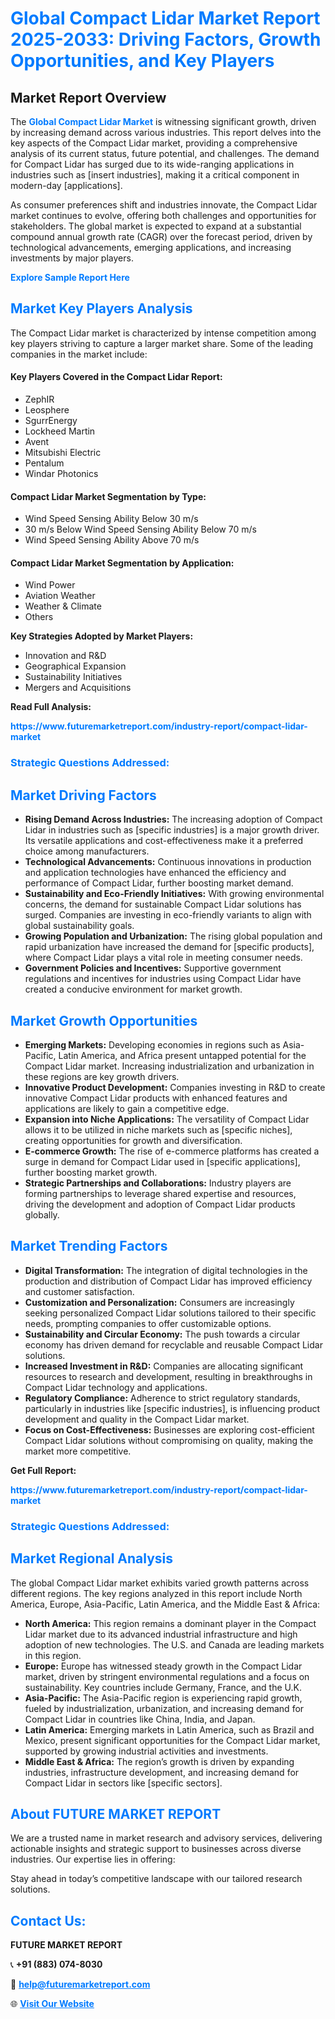 <h1 style="color: #007BFF;">Global Compact Lidar Market Report 2025-2033: Driving Factors, Growth Opportunities, and Key Players</h1>

<section id="overview">
<h2>Market Report Overview</h2>
<p>The <a href="https://www.futuremarketreport.com/industry-report/compact-lidar-market" style="color: #007BFF; text-decoration: none;"><strong>Global Compact Lidar Market</strong></a> is witnessing significant growth, driven by increasing demand across various industries. This report delves into the key aspects of the Compact Lidar market, providing a comprehensive analysis of its current status, future potential, and challenges. The demand for Compact Lidar has surged due to its wide-ranging applications in industries such as [insert industries], making it a critical component in modern-day [applications].</p>
<p>As consumer preferences shift and industries innovate, the Compact Lidar market continues to evolve, offering both challenges and opportunities for stakeholders. The global market is expected to expand at a substantial compound annual growth rate (CAGR) over the forecast period, driven by technological advancements, emerging applications, and increasing investments by major players.</p>
</section>

<section id="overview">
<p><a href="https://www.futuremarketreport.com/request-sample/reportId=40607" style="color: #007BFF; text-decoration: none;"><strong>Explore Sample Report Here</strong></a></p>
</section>

<section id="key-players">
<h2 style="color: #007BFF;">Market Key Players Analysis</h2>
<p>The Compact Lidar market is characterized by intense competition among key players striving to capture a larger market share. Some of the leading companies in the market include:</p>
<h4>Key Players Covered in the Compact Lidar Report:</h4>
<ul><li>ZephIR</li><li>Leosphere</li><li>SgurrEnergy</li><li>Lockheed Martin</li><li>Avent</li><li>Mitsubishi Electric</li><li>Pentalum</li><li>Windar Photonics</li></ul>
<h4>Compact Lidar Market Segmentation by Type:</h4>
<ul><li>Wind Speed Sensing Ability Below 30 m/s</li><li>30 m/s Below Wind Speed Sensing Ability Below 70 m/s</li><li>Wind Speed Sensing Ability Above 70 m/s</li></ul>

<h4>Compact Lidar Market Segmentation by Application:</h4>
<ul><li>Wind Power</li><li>Aviation Weather</li><li>Weather &amp; Climate</li><li>Others</li></ul>
<p><strong>Key Strategies Adopted by Market Players:</strong></p>
<ul>
<li>Innovation and R&D</li>
<li>Geographical Expansion</li>
<li>Sustainability Initiatives</li>
<li>Mergers and Acquisitions</li>
</ul>
</section>

<section>
<p><strong>Read Full Analysis: </strong></p><a href="https://www.futuremarketreport.com/industry-report/compact-lidar-market" style="color: #007BFF; text-decoration: none;"><strong>https://www.futuremarketreport.com/industry-report/compact-lidar-market</strong></a>
<h3 style="color: #007BFF;">Strategic Questions Addressed:</h3>
</section>

<section id="driving-factors">
<h2 style="color: #007BFF;">Market Driving Factors</h2>
<ul>
<li><strong>Rising Demand Across Industries:</strong> The increasing adoption of Compact Lidar in industries such as [specific industries] is a major growth driver. Its versatile applications and cost-effectiveness make it a preferred choice among manufacturers.</li>
<li><strong>Technological Advancements:</strong> Continuous innovations in production and application technologies have enhanced the efficiency and performance of Compact Lidar, further boosting market demand.</li>
<li><strong>Sustainability and Eco-Friendly Initiatives:</strong> With growing environmental concerns, the demand for sustainable Compact Lidar solutions has surged. Companies are investing in eco-friendly variants to align with global sustainability goals.</li>
<li><strong>Growing Population and Urbanization:</strong> The rising global population and rapid urbanization have increased the demand for [specific products], where Compact Lidar plays a vital role in meeting consumer needs.</li>
<li><strong>Government Policies and Incentives:</strong> Supportive government regulations and incentives for industries using Compact Lidar have created a conducive environment for market growth.</li>
</ul>
</section>

<section id="growth-opportunities">
<h2 style="color: #007BFF;">Market Growth Opportunities</h2>
<ul>
<li><strong>Emerging Markets:</strong> Developing economies in regions such as Asia-Pacific, Latin America, and Africa present untapped potential for the Compact Lidar market. Increasing industrialization and urbanization in these regions are key growth drivers.</li>
<li><strong>Innovative Product Development:</strong> Companies investing in R&D to create innovative Compact Lidar products with enhanced features and applications are likely to gain a competitive edge.</li>
<li><strong>Expansion into Niche Applications:</strong> The versatility of Compact Lidar allows it to be utilized in niche markets such as [specific niches], creating opportunities for growth and diversification.</li>
<li><strong>E-commerce Growth:</strong> The rise of e-commerce platforms has created a surge in demand for Compact Lidar used in [specific applications], further boosting market growth.</li>
<li><strong>Strategic Partnerships and Collaborations:</strong> Industry players are forming partnerships to leverage shared expertise and resources, driving the development and adoption of Compact Lidar products globally.</li>
</ul>
</section>

<section id="trending-factors">
<h2 style="color: #007BFF;">Market Trending Factors</h2>
<ul>
<li><strong>Digital Transformation:</strong> The integration of digital technologies in the production and distribution of Compact Lidar has improved efficiency and customer satisfaction.</li>
<li><strong>Customization and Personalization:</strong> Consumers are increasingly seeking personalized Compact Lidar solutions tailored to their specific needs, prompting companies to offer customizable options.</li>
<li><strong>Sustainability and Circular Economy:</strong> The push towards a circular economy has driven demand for recyclable and reusable Compact Lidar solutions.</li>
<li><strong>Increased Investment in R&D:</strong> Companies are allocating significant resources to research and development, resulting in breakthroughs in Compact Lidar technology and applications.</li>
<li><strong>Regulatory Compliance:</strong> Adherence to strict regulatory standards, particularly in industries like [specific industries], is influencing product development and quality in the Compact Lidar market.</li>
<li><strong>Focus on Cost-Effectiveness:</strong> Businesses are exploring cost-efficient Compact Lidar solutions without compromising on quality, making the market more competitive.</li>
</ul>
</section>

<section>
<p><strong>Get Full Report: </strong></p><a href="https://www.futuremarketreport.com/industry-report/compact-lidar-market" style="color: #007BFF; text-decoration: none;"><strong>https://www.futuremarketreport.com/industry-report/compact-lidar-market</strong></a>
<h3 style="color: #007BFF;">Strategic Questions Addressed:</h3>
</section>


<section id="regional-analysis">
<h2 style="color: #007BFF;">Market Regional Analysis</h2>
<p>The global Compact Lidar market exhibits varied growth patterns across different regions. The key regions analyzed in this report include North America, Europe, Asia-Pacific, Latin America, and the Middle East & Africa:</p>
<ul>
<li><strong>North America:</strong> This region remains a dominant player in the Compact Lidar market due to its advanced industrial infrastructure and high adoption of new technologies. The U.S. and Canada are leading markets in this region.</li>
<li><strong>Europe:</strong> Europe has witnessed steady growth in the Compact Lidar market, driven by stringent environmental regulations and a focus on sustainability. Key countries include Germany, France, and the U.K.</li>
<li><strong>Asia-Pacific:</strong> The Asia-Pacific region is experiencing rapid growth, fueled by industrialization, urbanization, and increasing demand for Compact Lidar in countries like China, India, and Japan.</li>
<li><strong>Latin America:</strong> Emerging markets in Latin America, such as Brazil and Mexico, present significant opportunities for the Compact Lidar market, supported by growing industrial activities and investments.</li>
<li><strong>Middle East & Africa:</strong> The region’s growth is driven by expanding industries, infrastructure development, and increasing demand for Compact Lidar in sectors like [specific sectors].</li>
</ul>
</section>

<footer>
<h2 style="color: #007BFF;">About FUTURE MARKET REPORT</h2>
<p>We are a trusted name in market research and advisory services, delivering actionable insights and strategic support to businesses across diverse industries. Our expertise lies in offering:</p>

<p>Stay ahead in today’s competitive landscape with our tailored research solutions.</p>

<h2 style="color: #007BFF;">Contact Us:</h2>
<p><strong>FUTURE MARKET REPORT</strong></p>
<p>📞 <strong>+91 (883) 074-8030</strong></p>
<p>📧 <strong><a href="mailto:help@futuremarketreport.com" style="color: #007BFF;">help@futuremarketreport.com</a></strong></p>
<p>🌐 <strong><a href="https://www.futuremarketreport.com/" style="color: #007BFF;">Visit Our Website</a></strong></p>
</footer>